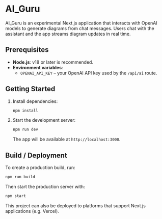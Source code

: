 # AI_Guru

AI_Guru is an experimental Next.js application that interacts with OpenAI models to generate diagrams from chat messages. Users chat with the assistant and the app streams diagram updates in real time.

## Prerequisites

- **Node.js**: v18 or later is recommended.
- **Environment variables**:
  - `OPENAI_API_KEY` – your OpenAI API key used by the `/api/ai` route.

## Getting Started

1. Install dependencies:
   ```bash
   npm install
   ```

2. Start the development server:
   ```bash
   npm run dev
   ```
   The app will be available at `http://localhost:3000`.

## Build / Deployment

To create a production build, run:
```bash
npm run build
```
Then start the production server with:
```bash
npm start
```
This project can also be deployed to platforms that support Next.js applications (e.g. Vercel).
